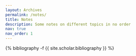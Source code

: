 ```yaml
---
layout: Archives
permalink: /notes/
title: Notes
description: Some notes on different topics in no order
nav: true
nav_order: 1
---
```

<!-- _pages/publications.md -->
<div class="Finance">

{% bibliography -f {{ site.scholar.bibliography }} %}

</div>
